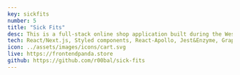 ```yaml
---
key: sickfits
number: 5
title: "Sick Fits"
desc: This is a full-stack online shop application built during the Wes Bos' Fullstack Advanced React & GraphQL course. This project uses GraphQL API with Node.js on the back-end and React.js and Apollo on the front-end. It includes many server-side bits, including JWT authentication, permissions, sending an email, uploading images, Pagination, and charging credit cards. Also, complex Relational Data queries and server-side mutations like signing up or checking out and testing React Components. The next TODO for this app is to switch to the new Prisma schema, change render props into hooks wherever possible, and develop a user account section.
tech: React/Next.js, Styled components, React-Apollo, Jest&Enzyme, GraphQL Yoga, Prisma, Stripe
icon: ../assets/images/icons/cart.svg
live: https://frontendpanda.store
github: https://github.com/r00bal/sick-fits
---
```

